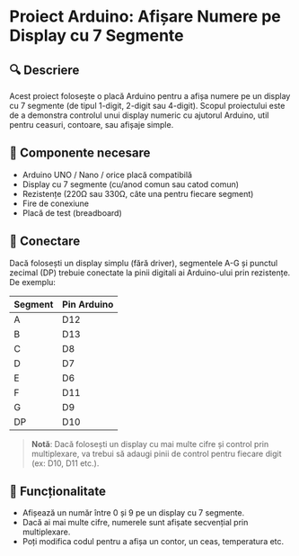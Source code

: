 # Proiect Arduino: Afișare Numere pe Display cu 7 Segmente

## 🔍 Descriere
Acest proiect folosește o placă Arduino pentru a afișa numere pe un display cu 7 segmente (de tipul 1-digit, 2-digit sau 4-digit). Scopul proiectului este de a demonstra controlul unui display numeric cu ajutorul Arduino, util pentru ceasuri, contoare, sau afișaje simple.

## 🧰 Componente necesare
- Arduino UNO / Nano / orice placă compatibilă
- Display cu 7 segmente (cu/anod comun sau catod comun)
- Rezistențe (220Ω sau 330Ω, câte una pentru fiecare segment)
- Fire de conexiune
- Placă de test (breadboard)

## 🔌 Conectare
Dacă folosești un display simplu (fără driver), segmentele A-G și punctul zecimal (DP) trebuie conectate la pinii digitali ai Arduino-ului prin rezistențe. De exemplu:

| Segment | Pin Arduino |
|---------|-------------|
| A       | D12         |
| B       | D13         |
| C       | D8          |
| D       | D7          |
| E       | D6          |
| F       | D11         |
| G       | D9          |
| DP      | D10         |

> **Notă**: Dacă folosești un display cu mai multe cifre și control prin multiplexare, va trebui să adaugi pinii de control pentru fiecare digit (ex: D10, D11 etc.).

## 🧠 Funcționalitate
- Afișează un număr între 0 și 9 pe un display cu 7 segmente.
- Dacă ai mai multe cifre, numerele sunt afișate secvențial prin multiplexare.
- Poți modifica codul pentru a afișa un contor, un ceas, temperatura etc.
